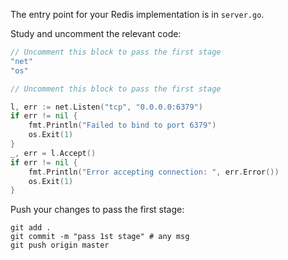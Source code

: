 The entry point for your Redis implementation is in `server.go`.

Study and uncomment the relevant code: 

```go
// Uncomment this block to pass the first stage
"net"
"os"
```

```go
// Uncomment this block to pass the first stage

l, err := net.Listen("tcp", "0.0.0.0:6379")
if err != nil {
	fmt.Println("Failed to bind to port 6379")
	os.Exit(1)
}
_, err = l.Accept()
if err != nil {
	fmt.Println("Error accepting connection: ", err.Error())
	os.Exit(1)
}
```

Push your changes to pass the first stage:

```
git add .
git commit -m "pass 1st stage" # any msg
git push origin master
```
